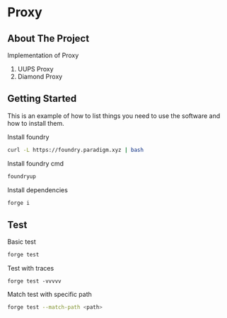 # Proxy

## About The Project

Implementation of Proxy

1. UUPS Proxy
2. Diamond Proxy

## Getting Started

This is an example of how to list things you need to use the software and how to install them.

Install foundry

```sh
curl -L https://foundry.paradigm.xyz | bash
```

Install foundry cmd

```sh
foundryup
```

Install dependencies

```sh
forge i
```

## Test

Basic test

```sh
forge test
```

Test with traces

```sg
forge test -vvvvv
```

Match test with specific path

```sh
forge test --match-path <path>
```
